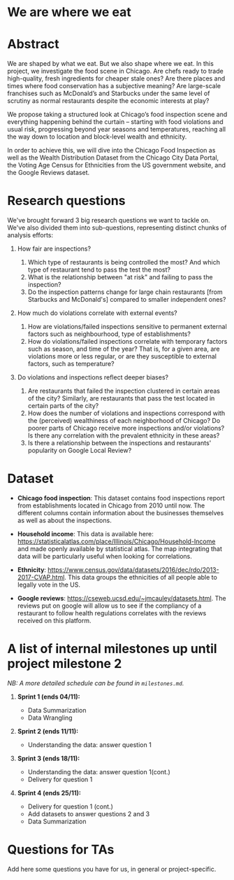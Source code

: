 # We are where we eat

# Abstract
We are shaped by what we eat. But we also shape where we eat.  In this project, we investigate the food scene in Chicago. Are chefs ready to trade high-quality, fresh ingredients for cheaper stale ones? Are there places and times where food conservation has a subjective meaning? Are large-scale franchises such as McDonald’s and Starbucks under the same level of scrutiny as normal restaurants despite the economic interests at play? 

We propose taking a structured look at Chicago’s food inspection scene and everything happening behind the curtain – starting with food violations and usual risk, progressing beyond year seasons and temperatures, reaching all the way down to location and block-level wealth and ethnicity.

In order to achieve this, we will dive into the Chicago Food Inspection as well as the Wealth Distribution Dataset from the Chicago City Data Portal, the Voting Age Census for Ethnicities from the US government website, and the Google Reviews dataset.

# Research questions
We've brought forward 3 big research questions we want to tackle on. We've also divided them into sub-questions, representing distinct chunks of analysis efforts:
1. How fair are inspections?
	1. Which type of restaurants is being controlled the most? And which type of restaurant tend to pass the test the most? 
	2. What is the relationship between "at risk" and failing to pass the inspection?
	3. Do the inspection patterns change for large chain restaurants [from Starbucks and McDonald's] compared to smaller independent ones? 

2. How much do violations correlate with external events?
	1. How are violations/failed inspections sensitive to permanent external factors such as neighbourhood, type of establishments?
	2. How do violations/failed inspections correlate with temporary factors such as season, and time of the year? That is, for a given area, are violations more or less regular, or are they susceptible to external factors, such as temperature?

3. Do violations and inspections reflect deeper biases?
	1. Are restaurants that failed the inspection clustered in certain areas of the city? Similarly, are restaurants that pass the test located in certain parts of the city?
	2. How does the number of violations and inspections correspond with the (perceived) wealthiness of each neighborhood of Chicago? Do poorer parts of Chicago receive more inspections and/or violations? Is there any correlation with the prevalent ethnicity in these areas?
	3. Is there a relationship between the inspections and restaurants' popularity on Google Local Review?

# Dataset
- **Chicago food inspection**: This dataset contains food inspections report from establishments located in Chicago from 2010 until now. The different columns contain information about the businesses themselves as well as about the inspections. 

- **Household income**: This data is available here: https://statisticalatlas.com/place/Illinois/Chicago/Household-Income and made openly available by statistical atlas. The map integrating that data will be particularly useful when looking for correlations.

- **Ethnicity**:  https://www.census.gov/data/datasets/2016/dec/rdo/2013-2017-CVAP.html. This data groups the ethnicities of all people able to legally vote in the US. 

- **Google reviews**:  https://cseweb.ucsd.edu/~jmcauley/datasets.html. The reviews put on google will allow us to see if the compliancy of a restaurant to follow health regulations correlates with the reviews received on this platform.


# A list of internal milestones up until project milestone 2
*NB: A more detailed schedule can be found in `milestones.md`.*
1. **Sprint 1 (ends 04/11):** 
   - Data Summarization
   - Data Wrangling

2. **Sprint 2 (ends 11/11):**
   - Understanding the data: answer question 1

3. **Sprint 3 (ends 18/11):**
   - Understanding the data: answer question 1(cont.)
   - Delivery for question 1

4. **Sprint 4 (ends 25/11):**
   - Delivery for question 1 (cont.)
   - Add datasets to answer questions 2 and 3
   - Data Summarization


# Questions for TAs
Add here some questions you have for us, in general or project-specific.
